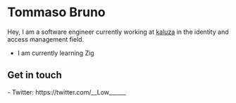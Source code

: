 <h1>Tommaso Bruno</h1>

Hey, I am a software engineer currently working at [kaluza](https://www.kaluza.com) in the identity and access management field.

- I am currently learning Zig


<h2>Get in touch</h2>
- Twitter: https://twitter.com/__Low______
